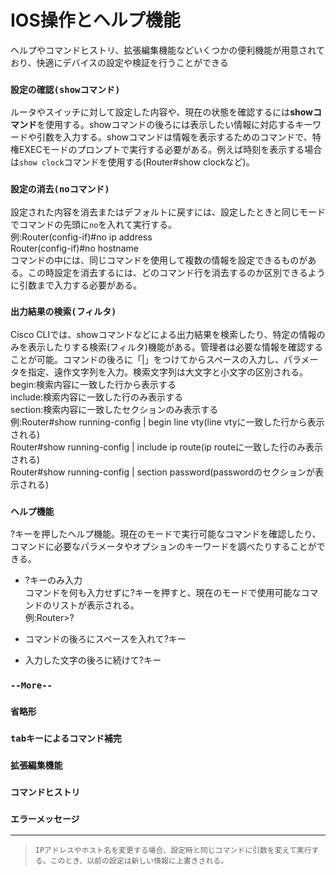 # IOS操作とヘルプ機能
ヘルプやコマンドヒストリ、拡張編集機能などいくつかの便利機能が用意されており、快適にデバイスの設定や検証を行うことができる

### `設定の確認(showコマンド)`
ルータやスイッチに対して設定した内容や、現在の状態を確認するには**showコマンド**を使用する。showコマンドの後ろには表示したい情報に対応するキーワードや引数を入力する。showコマンドは情報を表示するためのコマンドで、特権EXECモードのプロンプトで実行する必要がある。例えば時刻を表示する場合は`show clock`コマンドを使用する(Router#show clockなど)。

### `設定の消去(noコマンド)`
設定された内容を消去またはデフォルトに戻すには、設定したときと同じモードでコマンドの先頭に`no`を入れて実行する。  
例:Router(config-if)#no ip address  
Router(config-if)#no hostname  
コマンドの中には、同じコマンドを使用して複数の情報を設定できるものがある。この時設定を消去するには、どのコマンド行を消去するのか区別できるように引数まで入力する必要がある。

### `出力結果の検索(フィルタ)`
Cisco CLIでは、showコマンドなどによる出力結果を検索したり、特定の情報のみを表示したりする検索(フィルタ)機能がある。管理者は必要な情報を確認することが可能。コマンドの後ろに「|」をつけてからスペースの入力し、パラメータを指定、遠作文字列を入力。検索文字列は大文字と小文字の区別される。  
begin:検索内容に一致した行から表示する  
include:検索内容に一致した行のみ表示する  
section:検索内容に一致したセクションのみ表示する  
例:Router#show running-config | begin line vty(line vtyに一致した行から表示される)  
Router#show running-config | include ip route(ip routeに一致した行のみ表示される)  
Router#show running-config | section password(passwordのセクションが表示される)

### `ヘルプ機能`
?キーを押したヘルプ機能。現在のモードで実行可能なコマンドを確認したり、コマンドに必要なパラメータやオプションのキーワードを調べたりすることができる。

- ?キーのみ入力  
コマンドを何も入力せずに?キーを押すと、現在のモードで使用可能なコマンドのリストが表示される。  
例:Router>?

- コマンドの後ろにスペースを入れて?キー


- 入力した文字の後ろに続けて?キー


### `--More--`


### `省略形`


### `tabキーによるコマンド補完`


### `拡張編集機能`


### `コマンドヒストリ`


### `エラーメッセージ`

---
> `IPアドレスやホスト名を変更する場合、設定時と同じコマンドに引数を変えて実行する。このとき、以前の設定は新しい情報に上書きされる。`
